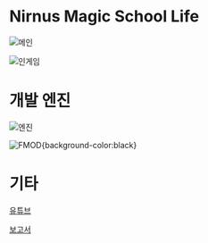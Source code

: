 # Nirnus Magic School Life

![메인](https://www.dalae37.com/project/nirnusmagicschoollife/resource/image/nirnusmagicschoollife.webp)

![인게임](https://www.dalae37.com/project/nirnusmagicschoollife/resource/image/nirnusmagicschoollife_ingame.webp)

# 개발 엔진

![엔진](https://www.dalae37.com/project/resource/image/ZeroEngine.webp)

![FMOD](https://www.fmod.com/assets/fmod-logo.svg){background-color:black}

# 기타

[유튜브]()

[보고서]()
